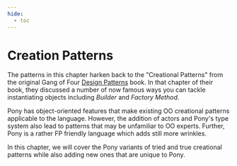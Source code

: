 ```yaml
---
hide:
  - toc
---
```


# Creation Patterns

The patterns in this chapter harken back to the "Creational Patterns" from the original Gang of Four [Design Patterns](https://en.wikipedia.org/wiki/Design_Patterns) book. In that chapter of their book, they discussed a number of now famous ways you can tackle instantiating objects including _Builder_ and _Factory Method_.

Pony has object-oriented features that make existing OO creational patterns applicable to the language. However, the addition of actors and Pony's type system also lead to patterns that may be unfamiliar to OO experts. Further, Pony is a rather FP friendly language which adds still more wrinkles.

In this chapter, we will cover the Pony variants of tried and true creational patterns while also adding new ones that are unique to Pony.
